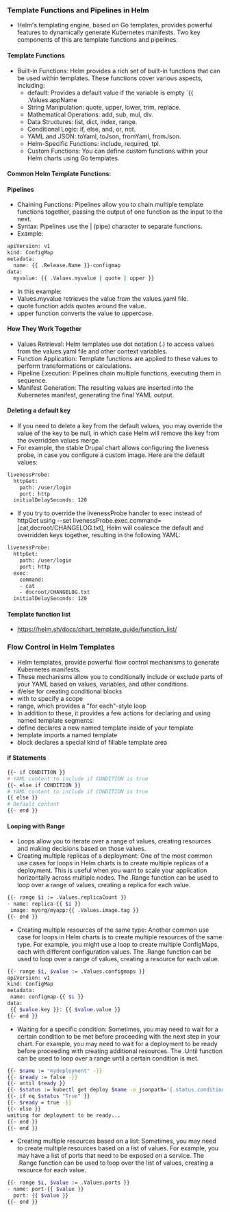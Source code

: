 ### Template Functions and Pipelines in Helm
* Helm's templating engine, based on Go templates, provides powerful features to dynamically generate Kubernetes manifests. Two key components of this are template functions and pipelines.
#### Template Functions
* Built-in Functions: Helm provides a rich set of built-in functions that can be used within templates. These functions cover various aspects, including:
  * default:	Provides a default value if the variable is empty	`{{ .Values.appName
  * String Manipulation: quote, upper, lower, trim, replace. 
  * Mathematical Operations: add, sub, mul, div.
  * Data Structures: list, dict, index, range.
  * Conditional Logic: if, else, and, or, not.
  * YAML and JSON: toYaml, toJson, fromYaml, fromJson.
  * Helm-Specific Functions: include, required, tpl.
  * Custom Functions: You can define custom functions within your Helm charts using Go templates.
 
#### Common Helm Template Functions:


#### Pipelines
* Chaining Functions: Pipelines allow you to chain multiple template functions together, passing the output of one function as the input to the next.
* Syntax: Pipelines use the | (pipe) character to separate functions.
* Example:
```bash
apiVersion: v1
kind: ConfigMap
metadata:
  name: {{ .Release.Name }}-configmap
data:
  myvalue: {{ .Values.myvalue | quote | upper }}
```
* In this example:
 * Values.myvalue retrieves the value from the values.yaml file.
 * quote function adds quotes around the value.
 * upper function converts the value to uppercase.
#### How They Work Together
* Values Retrieval: Helm templates use dot notation (.) to access values from the values.yaml file and other context variables.
* Function Application: Template functions are applied to these values to perform transformations or calculations.
* Pipeline Execution: Pipelines chain multiple functions, executing them in sequence.
* Manifest Generation: The resulting values are inserted into the Kubernetes manifest, generating the final YAML output.

#### Deleting a default key
* If you need to delete a key from the default values, you may override the value of the key to be null, in which case Helm will remove the key from the overridden values merge.
* For example, the stable Drupal chart allows configuring the liveness probe, in case you configure a custom image. Here are the default values:
```bash
livenessProbe:
  httpGet:
    path: /user/login
    port: http
  initialDelaySeconds: 120
```
* If you try to override the livenessProbe handler to exec instead of httpGet using --set livenessProbe.exec.command=[cat,docroot/CHANGELOG.txt], Helm will coalesce the default and overridden keys together, resulting in the following YAML:
```bash
livenessProbe:
  httpGet:
    path: /user/login
    port: http
  exec:
    command:
    - cat
    - docroot/CHANGELOG.txt
  initialDelaySeconds: 120
```
#### Template function list
* https://helm.sh/docs/chart_template_guide/function_list/

### Flow Control in Helm Templates
* Helm templates, provide powerful flow control mechanisms to generate Kubernetes manifests.
* These mechanisms allow you to conditionally include or exclude parts of your YAML based on values, variables, and other conditions.
 * if/else for creating conditional blocks
 * with to specify a scope
 * range, which provides a "for each"-style loop
* In addition to these, it provides a few actions for declaring and using named template segments:
 * define declares a new named template inside of your template
 * template imports a named template
 * block declares a special kind of fillable template area

#### if Statements
```bash
{{- if CONDITION }}
# YAML content to include if CONDITION is true
{{- else if CONDITION }}
# YAML content to include if CONDITION is true
{{ else }}
# Default content
{{- end }}
```
#### Looping with Range 
* Loops allow you to iterate over a range of values, creating resources and making decisions based on those values.
* Creating multiple replicas of a deployment: One of the most common use cases for loops in Helm charts is to create multiple replicas of a deployment. This is useful when you want to scale your application horizontally across multiple nodes. The .Range function can be used to loop over a range of values, creating a replica for each value.
 ```bash
{{- range $i := .Values.replicaCount }}
- name: replica-{{ $i }}
  image: myorg/myapp:{{ .Values.image.tag }}
{{- end }}
```
* Creating multiple resources of the same type: Another common use case for loops in Helm charts is to create multiple resources of the same type. For example, you might use a loop to create multiple ConfigMaps, each with different configuration values. The .Range function can be used to loop over a range of values, creating a resource for each value.
 ```bash
{{- range $i, $value := .Values.configmaps }}
apiVersion: v1
kind: ConfigMap
metadata:
  name: configmap-{{ $i }}
data:
  {{ $value.key }}: {{ $value.value }}
{{- end }}
```
* Waiting for a specific condition: Sometimes, you may need to wait for a certain condition to be met before proceeding with the next step in your chart. For example, you may need to wait for a deployment to be ready before proceeding with creating additional resources. The .Until function can be used to loop over a range until a certain condition is met.
```bash
{{- $name := "mydeployment" -}}
{{- $ready := false -}}
{{- until $ready }}
{{- $status := kubectl get deploy $name -o jsonpath='{.status.conditions[?(@.type=="Ready")].status}' -}}
{{- if eq $status "True" }}
{{- $ready = true -}}
{{- else }}
waiting for deployment to be ready...
{{- end }}
{{- end }}
```
* Creating multiple resources based on a list: Sometimes, you may need to create multiple resources based on a list of values. For example, you may have a list of ports that need to be exposed on a service. The .Range function can be used to loop over the list of values, creating a resource for each value.
```bash
{{- range $i, $value := .Values.ports }}
- name: port-{{ $value }}
  port: {{ $value }}
{{- end }}
```
 

